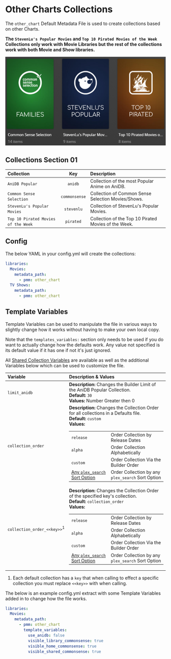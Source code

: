# Other Charts Collections

The `other_chart` Default Metadata File is used to create collections based on other Charts.

**The `StevenLu's Popular Movies` and `Top 10 Pirated Movies of the Week` Collections only work with Movie Libraries but the rest of the collections work with both Movie and Show libraries.**

![](../images/chartother.png)

## Collections Section 01

| Collection                          |      Key      | Description                                          |
|:------------------------------------|:-------------:|:-----------------------------------------------------|
| `AniDB Popular`                     |    `anidb`    | Collection of the most Popular Anime on AniDB.       |
| `Common Sense Selection`            | `commonsense` | Collection of Common Sense Selection Movies/Shows.   |
| `StevenLu's Popular Movies`         |  `stevenlu`   | Collection of StevenLu's Popular Movies.             |
| `Top 10 Pirated Movies of the Week` |   `pirated`   | Collection of the Top 10 Pirated Movies of the Week. |

## Config

The below YAML in your config.yml will create the collections:

```yaml
libraries:
  Movies:
    metadata_path:
      - pmm: other_chart
  TV Shows:
    metadata_path:
      - pmm: other_chart
```

## Template Variables

Template Variables can be used to manipulate the file in various ways to slightly change how it works without having to make your own local copy.

Note that the `templates_variables:` section only needs to be used if you do want to actually change how the defaults work. Any value not specified is its default value if it has one if not it's just ignored.

All [Shared Collection Variables](../variables) are available as well as the additional Variables below which can be used to customize the file.

| Variable                               | Description & Values                                                                                                                                                                                                                                                                                                                                                                                                                                                                                                                         |
|:---------------------------------------|:---------------------------------------------------------------------------------------------------------------------------------------------------------------------------------------------------------------------------------------------------------------------------------------------------------------------------------------------------------------------------------------------------------------------------------------------------------------------------------------------------------------------------------------------|
| `limit_anidb`                          | **Description:** Changes the Builder Limit of the AniDB Popular Collection.<br>**Default:** `30`<br>**Values:** Number Greater then 0                                                                                                                                                                                                                                                                                                                                                                                                        |
| `collection_order`                     | **Description:** Changes the Collection Order for all collections in a Defaults file.<br>**Default:** `custom`<br>**Values:**<table class="clearTable"><tr><td>`release`</td><td>Order Collection by Release Dates</td></tr><tr><td>`alpha`</td><td>Order Collection Alphabetically</td></tr><tr><td>`custom`</td><td>Order Collection Via the Builder Order</td></tr><tr><td>[Any `plex_search` Sort Option](../../metadata/builders/plex.md#sort-options)</td><td>Order Collection by any `plex_search` Sort Option</td></tr></table>      |
| `collection_order_<<key>>`<sup>1</sup> | **Description:** Changes the Collection Order of the specified key's collection.<br>**Default:** `collection_order`<br>**Values:**<table class="clearTable"><tr><td>`release`</td><td>Order Collection by Release Dates</td></tr><tr><td>`alpha`</td><td>Order Collection Alphabetically</td></tr><tr><td>`custom`</td><td>Order Collection Via the Builder Order</td></tr><tr><td>[Any `plex_search` Sort Option](../../metadata/builders/plex.md#sort-options)</td><td>Order Collection by any `plex_search` Sort Option</td></tr></table> |

1. Each default collection has a `key` that when calling to effect a specific collection you must replace `<<key>>` with when calling.

The below is an example config.yml extract with some Template Variables added in to change how the file works.

```yaml
libraries:
  Movies:
    metadata_path:
      - pmm: other_chart
        template_variables:
          use_anidb: false
          visible_library_commonsense: true
          visible_home_commonsense: true
          visible_shared_commonsense: true
```
